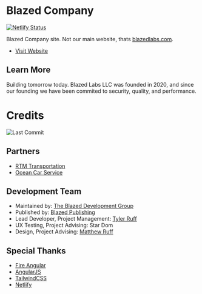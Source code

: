 # Blazed Company

[![Netlify Status](https://api.netlify.com/api/v1/badges/aab79398-3282-4561-82ca-e1c9b92b1648/deploy-status)](https://app.netlify.com/sites/blazed-company/deploys)

Blazed Company site. Not our main website, thats [blazedlabs.com](https://blazedlabs.com/).

- [Visit Website](https://blazed.company/)

## Learn More
Building tomorrow today. Blazed Labs LLC was founded in 2020, and since our founding we have been commited to security, quality, and performance.

# Credits
![Last Commit](https://img.shields.io/github/last-commit/tyler-ruff/blazed-company?style=for-the-badge "Last Commit")

## Partners
- [RTM Transportation](https://rtmtransit.com/)
- [Ocean Car Service](https://oceancarservice.com/)

## Development Team
- Maintained by: [The Blazed Development Group](https://www.facebook.com/groups/blzdev)
- Published by: [Blazed Publishing](https://blazed.xyz/)
- Lead Developer, Project Management: [Tyler Ruff](https://github.com/tyler-ruff)
- UX Testing, Project Advising: Star Dom
- Design, Project Advising: [Matthew Ruff](https://github.com/matt-ruff)

## Special Thanks
- [Fire Angular](https://github.com/blazed-space/fire-angular)
- [AngularJS](https://angular.io/)
- [TailwindCSS](https://tailwindcss.com/)
- [Netlify](https://netlify.com/)